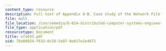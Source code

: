 ```yaml
---
content_type: resource
description: Full text of Appendix 4-B. Case study of the Network File System (NFS)
file: null
file_location: /coursemedia/6-824-distributed-computer-systems-engineering-spring-2006/70a00824f6320c585e878eb17e2e4071_nfs033.pdf
file_type: application/pdf
resourcetype: Document
title: nfs033.pdf
uid: 70a00824-f632-0c58-5e87-8eb17e2e4071
---
```

